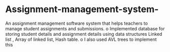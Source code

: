 # Assignment-management-system-
An assignment management software system that helps teachers to manage student assignments and submissions.
o	 Implemented database for storing student details and assignment details using data structures Linked list , Array of linked list, Hash table.
o	I also used AVL trees to implement this 
